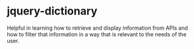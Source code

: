 # jquery-dictionary

Helpful in learning how to retrieve and display information from APIs and how to filter that information in a way that is relevant to the needs of the user.
